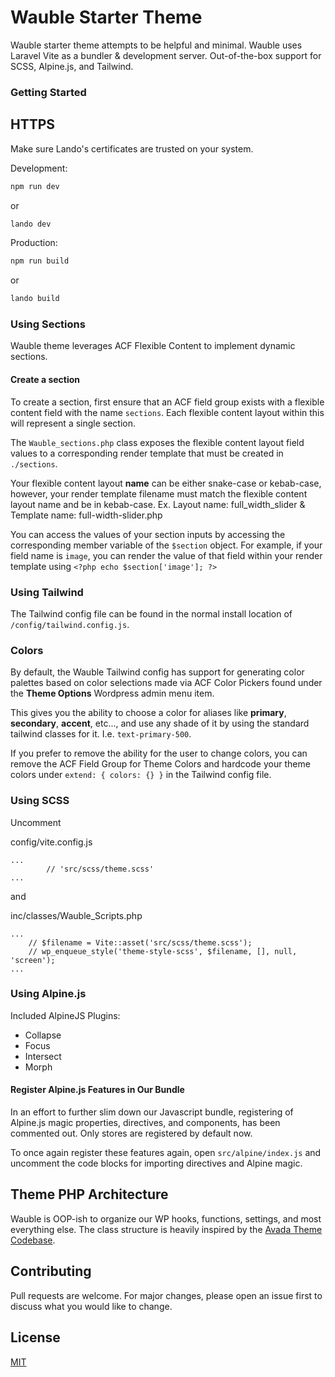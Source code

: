 # Wauble Starter Theme

Wauble starter theme attempts to be helpful and minimal. Wauble uses Laravel Vite as a bundler & development server. Out-of-the-box support for SCSS, Alpine.js, and Tailwind.

### Getting Started

## HTTPS

Make sure Lando's certificates are trusted on your system.

Development:
```bash
npm run dev
```

or 

```bash
lando dev
```

Production:
```bash
npm run build
```

or 

```bash
lando build
```

### Using Sections

Wauble theme leverages ACF Flexible Content to implement dynamic sections.

#### Create a section
To create a section, first ensure that an ACF field group exists with a flexible content field with the name `sections`. Each flexible content layout within this will represent a single section.

The `Wauble_sections.php` class exposes the flexible content layout field values to a corresponding render template that must be created in `./sections`. 

Your flexible content layout **name** can be either snake-case or kebab-case, however, your render template filename must match the flexible content layout name and be in kebab-case. Ex. Layout name: full_width_slider & Template name: full-width-slider.php

You can access the values of your section inputs by accessing the corresponding member variable of the `$section` object. For example, if your field name is `image`, you can render the value of that field within your render template using `<?php echo $section['image']; ?>`

### Using Tailwind

The Tailwind config file can be found in the normal install location of `/config/tailwind.config.js`.

### Colors

By default, the Wauble Tailwind config has support for generating color palettes based on color selections made via ACF Color Pickers found under the **Theme Options** Wordpress admin menu item.

This gives you the ability to choose a color for aliases like **primary**, **secondary**, **accent**, etc..., and use any shade of it by using the standard tailwind classes for it. I.e. `text-primary-500`.

If you prefer to remove the ability for the user to change colors, you can remove the ACF Field Group for Theme Colors and hardcode your theme colors under `extend: { colors: {} }` in the Tailwind config file.

### Using SCSS

Uncomment

config/vite.config.js
```
...
        // 'src/scss/theme.scss'
...
```

and

inc/classes/Wauble_Scripts.php
```
...
    // $filename = Vite::asset('src/scss/theme.scss');
    // wp_enqueue_style('theme-style-scss', $filename, [], null, 'screen');
...
```

### Using Alpine.js

Included AlpineJS Plugins:
- Collapse
- Focus
- Intersect
- Morph

#### Register Alpine.js Features in Our Bundle

In an effort to further slim down our Javascript bundle, registering of Alpine.js magic properties, directives, and components, has been commented out. Only stores are registered by default now.

To once again register these features again, open `src/alpine/index.js` and uncomment the code blocks for importing directives and Alpine magic.

## Theme PHP Architecture

Wauble is OOP-ish to organize our WP hooks, functions, settings, and most everything else. The class structure is heavily inspired by the [Avada Theme Codebase](https://avada.theme-fusion.com/).

## Contributing
Pull requests are welcome. For major changes, please open an issue first to discuss what you would like to change.

## License
[MIT](https://choosealicense.com/licenses/mit/)
